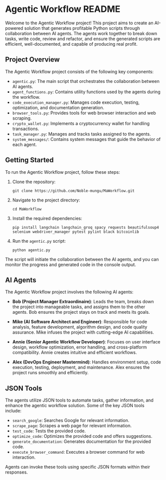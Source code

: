 

# Agentic Workflow README

Welcome to the Agentic Workflow project! This project aims to create an AI-powered solution that generates profitable Python scripts through collaboration between AI agents. The agents work together to break down tasks, write code, review and refactor, and ensure the generated scripts are efficient, well-documented, and capable of producing real profit.

## Project Overview

The Agentic Workflow project consists of the following key components:

- `agentic.py`: The main script that orchestrates the collaboration between AI agents.
- `agent_functions.py`: Contains utility functions used by the agents during the workflow.
- `code_execution_manager.py`: Manages code execution, testing, optimization, and documentation generation.
- `browser_tools.py`: Provides tools for web browser interaction and web scraping.
- `crypto_wallet.py`: Implements a cryptocurrency wallet for handling transactions.
- `task_manager.py`: Manages and tracks tasks assigned to the agents.
- `system_messages/`: Contains system messages that guide the behavior of each agent.

## Getting Started

To run the Agentic Workflow project, follow these steps:

1. Clone the repository:
   ```
   git clone https://github.com/Noble-mungu/MaWorkflow.git
   ```

2. Navigate to the project directory:
   ```
   cd MaWorkflow
   ```

3. Install the required dependencies:
   ```
   pip install langchain langchain_groq spacy requests beautifulsoup4 selenium webdriver_manager pytest pylint black bitcoinlib
   ```

4. Run the `agentic.py` script:
   ```
   python agentic.py
   ```

The script will initiate the collaboration between the AI agents, and you can monitor the progress and generated code in the console output.

## AI Agents

The Agentic Workflow project involves the following AI agents:

- **Bob (Project Manager Extraordinaire)**: Leads the team, breaks down the project into manageable tasks, and assigns them to the other agents. Bob ensures the project stays on track and meets its goals.

- **Mike (AI Software Architect and Engineer)**: Responsible for code analysis, feature development, algorithm design, and code quality assurance. Mike infuses the project with cutting-edge AI capabilities.

- **Annie (Senior Agentic Workflow Developer)**: Focuses on user interface design, workflow optimization, error handling, and cross-platform compatibility. Annie creates intuitive and efficient workflows.

- **Alex (DevOps Engineer Mastermind)**: Handles environment setup, code execution, testing, deployment, and maintenance. Alex ensures the project runs smoothly and efficiently.

## JSON Tools

The agents utilize JSON tools to automate tasks, gather information, and enhance the agentic workflow solution. Some of the key JSON tools include:

- `search_google`: Searches Google for relevant information.
- `scrape_page`: Scrapes a web page for relevant information.
- `test_code`: Tests the provided code.
- `optimize_code`: Optimizes the provided code and offers suggestions.
- `generate_documentation`: Generates documentation for the provided code.
- `execute_browser_command`: Executes a browser command for web interaction.

Agents can invoke these tools using specific JSON formats within their responses.


